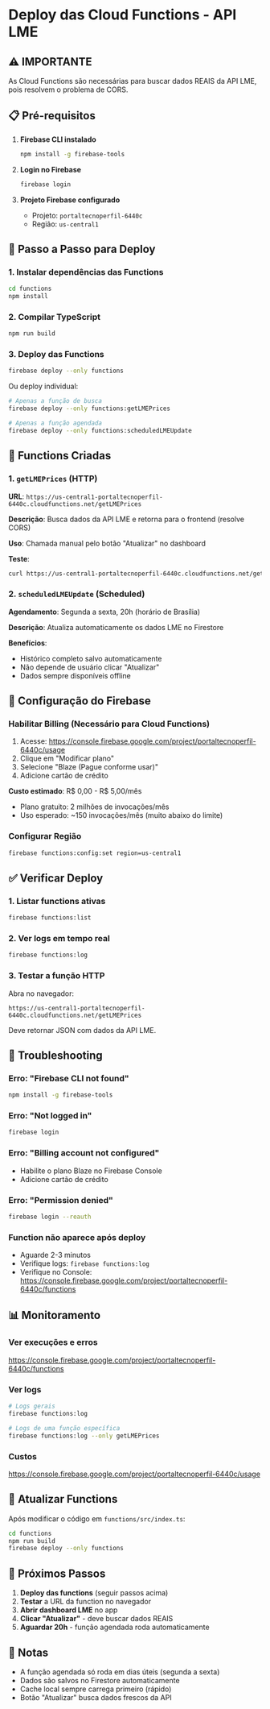 # Deploy das Cloud Functions - API LME

## ⚠️ IMPORTANTE
As Cloud Functions são necessárias para buscar dados REAIS da API LME, pois resolvem o problema de CORS.

## 📋 Pré-requisitos

1. **Firebase CLI instalado**
   ```bash
   npm install -g firebase-tools
   ```

2. **Login no Firebase**
   ```bash
   firebase login
   ```

3. **Projeto Firebase configurado**
   - Projeto: `portaltecnoperfil-6440c`
   - Região: `us-central1`

## 🚀 Passo a Passo para Deploy

### 1. Instalar dependências das Functions
```bash
cd functions
npm install
```

### 2. Compilar TypeScript
```bash
npm run build
```

### 3. Deploy das Functions
```bash
firebase deploy --only functions
```

Ou deploy individual:
```bash
# Apenas a função de busca
firebase deploy --only functions:getLMEPrices

# Apenas a função agendada
firebase deploy --only functions:scheduledLMEUpdate
```

## 📡 Functions Criadas

### 1. `getLMEPrices` (HTTP)
**URL**: `https://us-central1-portaltecnoperfil-6440c.cloudfunctions.net/getLMEPrices`

**Descrição**: Busca dados da API LME e retorna para o frontend (resolve CORS)

**Uso**: Chamada manual pelo botão "Atualizar" no dashboard

**Teste**:
```bash
curl https://us-central1-portaltecnoperfil-6440c.cloudfunctions.net/getLMEPrices
```

### 2. `scheduledLMEUpdate` (Scheduled)
**Agendamento**: Segunda a sexta, 20h (horário de Brasília)

**Descrição**: Atualiza automaticamente os dados LME no Firestore

**Benefícios**:
- Histórico completo salvo automaticamente
- Não depende de usuário clicar "Atualizar"
- Dados sempre disponíveis offline

## 🔧 Configuração do Firebase

### Habilitar Billing (Necessário para Cloud Functions)
1. Acesse: https://console.firebase.google.com/project/portaltecnoperfil-6440c/usage
2. Clique em "Modificar plano"
3. Selecione "Blaze (Pague conforme usar)"
4. Adicione cartão de crédito

**Custo estimado**: R$ 0,00 - R$ 5,00/mês
- Plano gratuito: 2 milhões de invocações/mês
- Uso esperado: ~150 invocações/mês (muito abaixo do limite)

### Configurar Região
```bash
firebase functions:config:set region=us-central1
```

## ✅ Verificar Deploy

### 1. Listar functions ativas
```bash
firebase functions:list
```

### 2. Ver logs em tempo real
```bash
firebase functions:log
```

### 3. Testar a função HTTP
Abra no navegador:
```
https://us-central1-portaltecnoperfil-6440c.cloudfunctions.net/getLMEPrices
```

Deve retornar JSON com dados da API LME.

## 🐛 Troubleshooting

### Erro: "Firebase CLI not found"
```bash
npm install -g firebase-tools
```

### Erro: "Not logged in"
```bash
firebase login
```

### Erro: "Billing account not configured"
- Habilite o plano Blaze no Firebase Console
- Adicione cartão de crédito

### Erro: "Permission denied"
```bash
firebase login --reauth
```

### Function não aparece após deploy
- Aguarde 2-3 minutos
- Verifique logs: `firebase functions:log`
- Verifique no Console: https://console.firebase.google.com/project/portaltecnoperfil-6440c/functions

## 📊 Monitoramento

### Ver execuções e erros
https://console.firebase.google.com/project/portaltecnoperfil-6440c/functions

### Ver logs
```bash
# Logs gerais
firebase functions:log

# Logs de uma função específica
firebase functions:log --only getLMEPrices
```

### Custos
https://console.firebase.google.com/project/portaltecnoperfil-6440c/usage

## 🔄 Atualizar Functions

Após modificar o código em `functions/src/index.ts`:

```bash
cd functions
npm run build
firebase deploy --only functions
```

## 🎯 Próximos Passos

1. **Deploy das functions** (seguir passos acima)
2. **Testar** a URL da function no navegador
3. **Abrir dashboard LME** no app
4. **Clicar "Atualizar"** - deve buscar dados REAIS
5. **Aguardar 20h** - função agendada roda automaticamente

## 📝 Notas

- A função agendada só roda em dias úteis (segunda a sexta)
- Dados são salvos no Firestore automaticamente
- Cache local sempre carrega primeiro (rápido)
- Botão "Atualizar" busca dados frescos da API
